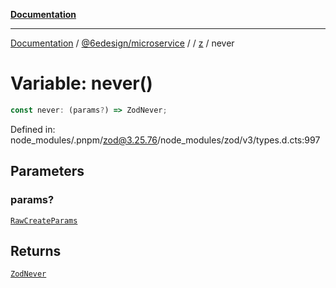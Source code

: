 [**Documentation**](../../../../../README.md)

***

[Documentation](../../../../../README.md) / [@6edesign/microservice](../../../README.md) / [](../../../README.md) / [z](../README.md) / never

# Variable: never()

```ts
const never: (params?) => ZodNever;
```

Defined in: node\_modules/.pnpm/zod@3.25.76/node\_modules/zod/v3/types.d.cts:997

## Parameters

### params?

[`RawCreateParams`](../type-aliases/RawCreateParams.md)

## Returns

[`ZodNever`](../classes/ZodNever.md)
